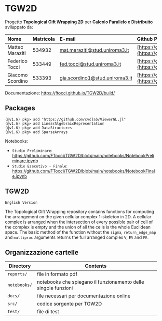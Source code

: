 # TGW2D

Progetto **Topological Gift Wrapping 2D** per **Calcolo Parallelo e Distribuito** sviluppato da:

| Nome | Matricola | E-mail | Github Profile |  
|:---|:---|:---|:---|  
| Matteo Maraziti | 534932 | mat.maraziti@stud.uniroma3.it | [https://github.com/matteomaraziti](https://github.com/matteomaraziti)|  
| Federico Tocci | 533449 | fed.tocci@stud.uniroma3.it | [https://github.com/FTocci](https://github.com/FTocci) |  
| Giacomo Scordino | 533393 | gia.scordino1@stud.uniroma3.it | [https://github.com/GiacomoScordino](https://github.com/GiacomoScordino)| 

Documentazione: https://ftocci.github.io/TGW2D/build/  

## Packages

```
(@v1.6) pkg> add "https://github.com/cvdlab/ViewerGL.jl"
(@v1.6) pkg> add LinearAlgebraicRepresentation
(@v1.6) pkg> add DataStructures
(@v1.6) pkg> add SparseArrays
```

Notebooks:
 - `Studio Preliminare`: https://github.com/FTocci/TGW2D/blob/main/notebooks/NotebookPreliminare.ipynb
 - `Studio Esecutivo - Finale`: https://github.com/FTocci/TGW2D/blob/main/notebooks/NotebookFinale.ipynb
 
 
## TGW2D
`English Version`

The Topological Gift Wrapping repository contains functions for computing the arrangement on the given cellular complex 1-skeleton in 2D.
A cellular complex is arranged when the intersection of every possible pair of cell
of the complex is empty and the union of all the cells is the whole Euclidean space.
The basic method of the function without the `sigma`, `return_edge_map` and `multiproc` arguments
returns the full arranged complex `V`, `EV` and `FE`.

## Organizzazione cartelle

| Directory         | Contents                                                           |
| -                 | -                                                                  |
| `reports/`        | file in formato pdf                                                |
| `notebooks/`      | notebooks che spiegano il funzionamento delle singole funzioni     |
| `docs/`           | file necessari per documentazione online                           |
| `src/`            | codice sorgente per TGW2D                                          |
| `test/`           | file di test                                                       |
